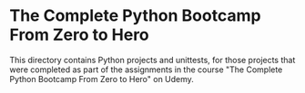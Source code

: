 # The Complete Python Bootcamp From Zero to Hero
This directory contains Python projects and unittests, for those projects that were completed as part of the assignments in the course "The Complete Python Bootcamp From Zero to Hero" on Udemy.
